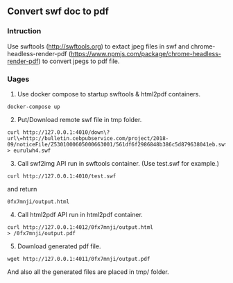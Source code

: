 ## Convert swf doc to pdf

### Intruction

Use swftools (http://swftools.org) to extact jpeg files in swf and chrome-headless-render-pdf (https://www.npmjs.com/package/chrome-headless-render-pdf) to
 convert jpegs to pdf file.

### Uages

1. Use docker compose to startup swftools & html2pdf containers.

```
docker-compose up
```

2. Put/Download remote swf file in tmp folder.

```
curl http://127.0.0.1:4010/down\?url\=http://bulletin.cebpubservice.com/project/2018-09/noticeFile/Z5301000605000663001/561df6f2986848b386c5d879638041eb.swf
> eurulwh4.swf
```

3. Call swf2img API run in swftools container. (Use test.swf for example.)

```
curl http://127.0.0.1:4010/test.swf
```
and return

```
0fx7mnji/output.html
```

4. Call html2pdf API run in html2pdf container.

```
curl http://127.0.0.1:4012/0fx7mnji/output.html
> /0fx7mnji/output.pdf
```
5. Download generated pdf file.

```
wget http://127.0.0.1:4011/0fx7mnji/output.pdf
```

And also all the generated files are placed in tmp/ folder.





